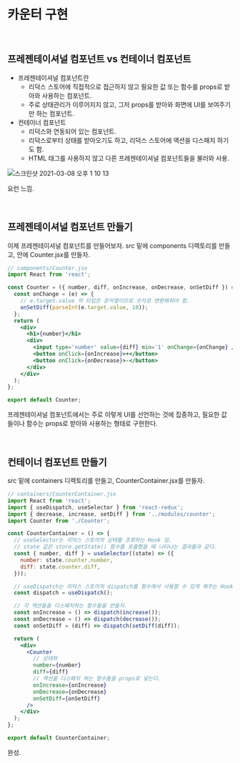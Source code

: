 # 카운터 구현

<br/>

## 프레젠테이셔널 컴포넌트 vs 컨테이너 컴포넌트

- 프레젠테이셔널 컴포넌트란
  - 리덕스 스토어에 직접적으로 접근하지 않고 필요한 값 또는 함수를 props로 받아와 사용하는 컴포넌트.
  - 주로 상태관리가 이루어지지 않고, 그저 props를 받아와 화면에 UI를 보여주기만 하는 컴포넌트.
- 컨테이너 컴포넌트
  - 리덕스와 연동되어 있는 컴포넌트.
  - 리덕스로부터 상태를 받아오기도 하고, 리덕스 스토어에 액션을 디스패치 하기도 함.
  - HTML 태그를 사용하지 않고 다른 프레젠테이셔널 컴포넌트들을 불러와 사용.

![스크린샷 2021-03-08 오후 1 10 13](https://user-images.githubusercontent.com/59427983/110273301-a53c7680-800f-11eb-808d-23c9b2ed9c18.png)

요런 느낌.

<br/>

## 프레젠테이셔널 컴포넌트 만들기

이제 프레젠테이셔널 컴포넌트를 만들어보자. src 밑에 components 디렉토리를 만들고, 안에 Counter.jsx를 만들자.

```jsx
// components/Counter.jsx
import React from 'react';

const Counter = ({ number, diff, onIncrease, onDecrease, onSetDiff }) => {
  const onChange = (e) => {
    // e.target.value 의 타입은 문자열이므로 숫자로 변환해줘야 함.
    onSetDiff(parseInt(e.target.value, 10));
  };
  return (
    <div>
      <h1>{number}</h1>
      <div>
        <input type='number' value={diff} min='1' onChange={onChange} />
        <button onClick={onIncrease}>+</button>
        <button onClick={onDecrease}>-</button>
      </div>
    </div>
  );
};

export default Counter;
```

프레젠테이셔널 컴포넌트에서는 주로 이렇게 UI를 선언하는 것에 집중하고, 필요한 값들이나 함수는 props로 받아와 사용하는 형태로 구현한다.

<br/>

## 컨테이너 컴포넌트 만들기

src 밑에 containers 디렉토리를 만들고, CounterContainer.jsx를 만들자.

```jsx
// containers/CounterContainer.jsx
import React from 'react';
import { useDispatch, useSelector } from 'react-redux';
import { decrease, increase, setDiff } from '../modules/counter';
import Counter from './Counter';

const CounterContainer = () => {
  // useSelector는 리덕스 스토어의 상태를 조회하는 Hook 임.
  // state 값은 store.getState() 함수를 호출했을 때 나타나는 결과물과 같다.
  const { number, diff } = useSelector((state) => ({
    number: state.counter.number,
    diff: state.counter.diff,
  }));

  // useDispatch는 리덕스 스토어의 dispatch를 함수에서 사용할 수 있게 해주는 Hook.
  const dispatch = useDispatch();

  // 각 액션들을 디스패치하는 함수들을 만들자.
  const onIncrease = () => dispatch(increase());
  const onDecrease = () => dispatch(decrease());
  const onSetDiff = (diff) => dispatch(setDiff(diff));

  return (
    <div>
      <Counter
        // 상태와
        number={number}
        diff={diff}
        // 액션을 디스패치 하는 함수들을 props로 넣는다.
        onIncrease={onIncrease}
        onDecrease={onDecrease}
        onSetDiff={onSetDiff}
      />
    </div>
  );
};

export default CounterContainer;
```

완성.

